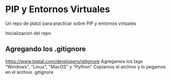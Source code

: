 # PIP y Entornos Virtuales

Un repo de platzi para practicar sobre PIP y entornos virtuales

Inicializacion del repo
## Agregando los .gitignore
https://www.toptal.com/developers/gitignore
Agregamos los tags "Windows", "Linux", "MacOS" y "Python"
Copiamos el archivo y lo pegamos en el archivo .gitignore
